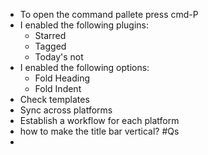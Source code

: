 - To open the command pallete press cmd-P
- I enabled the following plugins:
	- Starred
	- Tagged 
	- Today's not
- I enabled the following options:
	- Fold Heading
	- Fold Indent
- Check templates
- Sync across platforms
- Establish a workflow for each platform
- how to make the title bar vertical? #Qs
-  
